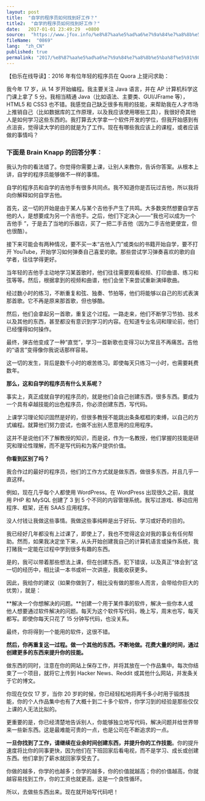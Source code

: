 ```yaml
---
layout: post
title:  "自学的程序员如何找到好工作？"
title2:  "自学的程序员如何找到好工作？"
date:   2017-01-01 23:49:29  +0800
source:  "https://www.jfox.info/%e8%87%aa%e5%ad%a6%e7%9a%84%e7%a8%8b%e5%ba%8f%e5%91%98%e5%a6%82%e4%bd%95%e6%89%be%e5%88%b0%e5%a5%bd%e5%b7%a5%e4%bd%9c.html"
fileName:  "0869"
lang:  "zh_CN"
published: true
permalink: "2017/%e8%87%aa%e5%ad%a6%e7%9a%84%e7%a8%8b%e5%ba%8f%e5%91%98%e5%a6%82%e4%bd%95%e6%89%be%e5%88%b0%e5%a5%bd%e5%b7%a5%e4%bd%9c.html"
---
```


【伯乐在线导读】：2016 年有位年轻的程序员在 Quora 上提问求助：

我今年 17 岁，从 14 岁开始编程。我主要关注 Java 语言，并在 AP 计算机科学这门课上拿了 5 分。我相当精通 Java（比如语法、主要类、GUI/JFrame 等），HTML5 和 CSS3 也不错。我感觉自己缺乏很多有用的技能，来帮助我在人才市场上推销自己（比如数据库的工作原理，以及我应该使用哪些工具），我很好奇其他人是如何学习这些东西的。我打算去大学拿一个软件开发的学位，但我开始感到有点沮丧，觉得读大学的目的就是为了工作。现在有哪些我应该上的课程，或者应该做的事情吗？

### 下面是 Brain Knapp 的回答分享︰

我认为你的看法错了。你觉得你需要上课，让别人来教你，告诉你答案。从根本上讲，自学的程序员能够做不一样的事情。

自学的程序员和自学的吉他手有很多共同点。我不知道你是否玩过吉他，所以我将向你解释如何自学吉他。

首先，这一切的开始是由于某人与某个吉他手产生了共鸣。大多数突然想要自学吉他的人，是想要成为另一个吉他手。之后，他们下定决心——“我也可以成为一个吉他手 ”，于是去了当地的乐器店，买了一把二手吉他（因为二手吉他更便宜，但也很酷）。

接下来可能会有两种情况，要不买一本“吉他入门”或类似的书籍开始自学，要不打开 YouTube，开始学习如何弹奏自己喜爱的歌。那些尝试学习弹奏喜欢的歌的自学者，往往学得更好。

当年轻的吉他手主动地学习某首歌时，他们往往需要观看视频、打印曲谱、练习和弦等等。然后，根据拿到的视频和曲谱，他们会坐下来尝试重新演绎歌曲。

经过数小时的练习，不断重复和弦、独奏、节拍等，他们将能够以自己的形式表演那首歌。它不再是原来那首歌，但也够酷。

然后，他们会拿起另一首歌，重复这个过程。一路走来，他们不断学习节拍、技术以及其他的东西，甚至都没有意识到学习的内容。在知道专业名词和理论前，他们已经懂得如何操作。

最终，弹吉他变成了一种“直觉”，学习一首新歌也变得习以为常且不再痛苦。吉他的“语言”变得像你我说话那样容易。

这一切的发生，背后是数千小时的艰苦练习。即使每天只练习一小时，也需要耗费数年。

**那么，这和自学的程序员有什么关系呢？**

事实上，真正成就自学的程序员的，就是他们会自己创建东西，很多东西。要成为一个具有卓越技能的出色程序员，你必须创建东西，写代码。

上课学习理论知识固然是好的，但很多教授不能跳出条条框框的束缚，以自己的方式编程。就算他们努力尝试，也做不出别人愿意用的应用程序。

这并不是说他们不了解教授的知识，而是说，作为一名教授，他们掌握的技能是研究和理论性理解，而不是写代码和为客户提供价值。

**你看到区别了吗？**

我合作过的最好的程序员，他们的工作方式就是做东西，做很多东西，并且几乎一直这样。

例如，现在几乎每个人都使用 WordPress。在 WordPress 出现很久之前，我就用 PHP 和 MySQL 创建了 3 到 5 个不同的内容管理系统。我写过游戏、移动应用程序、框架，还有 SAAS 应用程序。

没人付钱让我做这些事情。我做这些事纯粹是出于好玩、学习或好奇的目的。

我已经好几年都没有上过课了，即使上了，我也不觉得这会对我的事业有任何帮助。然而，如果我决定坐下来，从头开始创建我自己的计算机语言或操作系统，我打赌我一定能在过程中学到很多有趣的东西。

是的，我可以带着那些想法上课，但在创建东西，犯下错误，以及真正“体会到”这一切的经历中，相比读一本书或听一次讲座，我能收获更多。

因此，我给你的建议（如果你做到了，相比没有做的那些人而言，会带给你巨大的优势），就是：

**解决一个你想解决的问题。**创建一个用于某件事的软件，解决一些你本人或他人想要通过软件解决的问题。每天为这个软件写代码，晚上写，周末也写，每天都写。即使你每天只花了 15 分钟写代码，也没关系。

最终，你将得到一个能用的软件，这很不错。

**然后，你再重复这一过程。做一个其他的东西。不断地做。花费大量的时间，通过创建更多的东西来提升你的技能。**

做东西的同时，注意在你的网站上保存工作，并将其放在一个作品集中。每次你结束了一个项目，就将它上传到 Hacker News、Reddit 或其他什么网站，并发条关于它的博文。

你现在仅仅 17 岁，当你 20 岁的时候，你已经轻松地将两千多小时用于锻炼技能，你的个人作品集中也有了大概十到二十多个软件，你学习到的经验是那些仅仅上课的人无法比拟的。

更重要的是，你已经清楚地告诉别人，你能够独立地写代码，解决问题并给世界带来一些新东西。这是最难能可贵的一点，也是公司在不断追求的一点。

**一旦你找到了工作，请继续在业余时间创建东西，并提升你的工作技能**。你的提升速度将比你的同事更快，因为他们在下班回家后看电视，而不是学习、成长或创建东西。他们拿到了薪水就回家享受去了。

你做的越多，你学的也越多；你学的越多，你的价值就越高；你的价值越高，你就越容易找到工作，你的工资也就更高，这是一个良性循环。

所以，去做些东西出来。现在就开始写代码吧！
